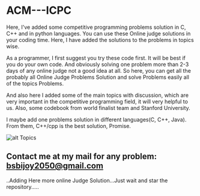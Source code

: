 # ACM---ICPC

Here, I've added some competitive programming problems solution in C, C++ and in python languages. You can use these  Online judge solutions in your coding time. Here, I have added the solutions to the problems in topics wise.

 As a programmer, I first suggest you try these code first. It will be best if you do your own code. And obviously solving one problem more than 2-3 days of any online judge not a good idea at all.  So here, you can get all the probably all  Online Judge Problems Solution and solve  Problems easily all of the topics Problems.  

And also here I added some of the main topics with discussion, which are very important in the competitive programming field, it will very helpful to us. Also, some codebook from world finalist team and Stanford University.

I maybe add one problems solution in different languages(C, C++, Java). From them, C++/cpp is the best solution, Promise.    

![alt Topics](https://ibb.co/4ppdczs)

Contact me at my mail for any problem: bsbijoy2050@gmail.com  
-------------------------------------------------------------



..Adding Here more online Judge Solution...Just wait and star the repository.....
